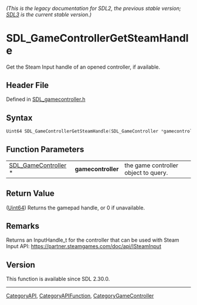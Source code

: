 ###### (This is the legacy documentation for SDL2, the previous stable version; [SDL3](https://wiki.libsdl.org/SDL3/) is the current stable version.)
# SDL_GameControllerGetSteamHandle

Get the Steam Input handle of an opened controller, if available.

## Header File

Defined in [SDL_gamecontroller.h](https://github.com/libsdl-org/SDL/blob/SDL2/include/SDL_gamecontroller.h)

## Syntax

```c
Uint64 SDL_GameControllerGetSteamHandle(SDL_GameController *gamecontroller);
```

## Function Parameters

|                                            |                    |                                      |
| ------------------------------------------ | ------------------ | ------------------------------------ |
| [SDL_GameController](SDL_GameController) * | **gamecontroller** | the game controller object to query. |

## Return Value

([Uint64](Uint64)) Returns the gamepad handle, or 0 if unavailable.

## Remarks

Returns an InputHandle_t for the controller that can be used with Steam
Input API: https://partner.steamgames.com/doc/api/ISteamInput

## Version

This function is available since SDL 2.30.0.

----
[CategoryAPI](CategoryAPI), [CategoryAPIFunction](CategoryAPIFunction), [CategoryGameController](CategoryGameController)

